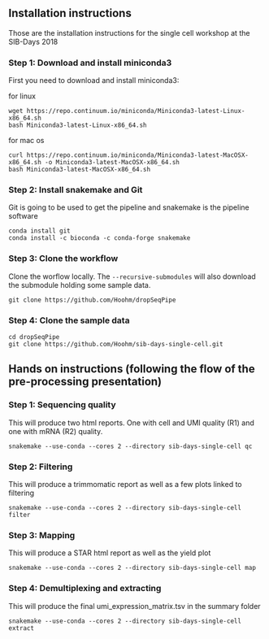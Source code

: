 Installation instructions
-------------------------------------

Those are the installation instructions for the single cell workshop at the SIB-Days 2018


### Step 1: Download and install miniconda3
First you need to download and install miniconda3:

for linux
```
wget https://repo.continuum.io/miniconda/Miniconda3-latest-Linux-x86_64.sh
bash Miniconda3-latest-Linux-x86_64.sh
```

for mac os
```
curl https://repo.continuum.io/miniconda/Miniconda3-latest-MacOSX-x86_64.sh -o Miniconda3-latest-MacOSX-x86_64.sh
bash Miniconda3-latest-MacOSX-x86_64.sh
```

### Step 2: Install snakemake and Git

Git is going to be used to get the pipeline and snakemake is the pipeline software

```
conda install git
conda install -c bioconda -c conda-forge snakemake
```

### Step 3: Clone the workflow

Clone the worflow locally. The `--recursive-submodules` will also download the submodule holding some sample data.
```
git clone https://github.com/Hoohm/dropSeqPipe
```

### Step 4: Clone the sample data

```
cd dropSeqPipe
git clone https://github.com/Hoohm/sib-days-single-cell.git
```


Hands on instructions (following the flow of the pre-processing presentation)
-------------------------------------------------

### Step 1: Sequencing quality

This will produce two html reports. One with cell and UMI quality (R1) and one with mRNA (R2) quality.

```
snakemake --use-conda --cores 2 --directory sib-days-single-cell qc
```

### Step 2: Filtering

This will produce a trimmomatic report as well as a few plots linked to filtering

```
snakemake --use-conda --cores 2 --directory sib-days-single-cell filter
```

### Step 3: Mapping

This will produce a STAR html report as well as the yield plot

```
snakemake --use-conda --cores 2 --directory sib-days-single-cell map
```

### Step 4: Demultiplexing and extracting

This will produce the final umi_expression_matrix.tsv in the summary folder
```
snakemake --use-conda --cores 2 --directory sib-days-single-cell extract
```
